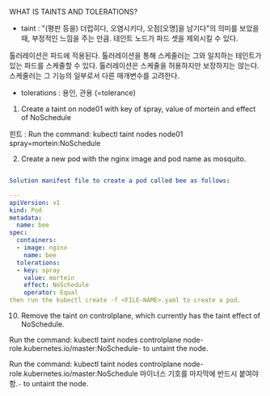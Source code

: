 WHAT IS TAINTS AND TOLERATIONS?

- taint : "(평판 등을) 더럽히다, 오염시키다, 오점[오명]을 남기다"의 의미를 보았을 때, 부정적인 느낌을 주는 만큼. 
테인트 노드가 파드 셋을 제외시킬 수 있다.

톨러레이션은 파드에 적용된다. 톨러레이션을 통해 스케줄러는 그와 일치하는 테인트가 있는 파드를 스케줄할 수 있다. 톨러레이션은 스케줄을 허용하지만 보장하지는 않는다. 스케줄러는 그 기능의 일부로서 다른 매개변수를 고려한다.

- tolerations : 용인, 관용 (=tolerance)

1. Create a taint on node01 with key of spray, value of mortein and effect of NoSchedule

힌트 : Run the command: kubectl taint nodes node01 spray=mortein:NoSchedule

2. Create a new pod with the nginx image and pod name as mosquito.

```yaml

Solution manifest file to create a pod called bee as follows:

---
apiVersion: v1
kind: Pod
metadata:
  name: bee
spec:
  containers:
  - image: nginx
    name: bee
  tolerations:
  - key: spray
    value: mortein
    effect: NoSchedule
    operator: Equal
then run the kubectl create -f <FILE-NAME>.yaml to create a pod.
```

10. Remove the taint on controlplane, which currently has the taint effect of NoSchedule.

Run the command: kubectl taint nodes controlplane node-role.kubernetes.io/master:NoSchedule- to untaint the node.

Run the command: kubectl taint nodes controlplane node-role.kubernetes.io/master:NoSchedule
 마이너스 기호를 마지막에 반드시 붙여야함.`-` to untaint the node.